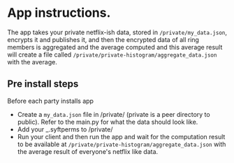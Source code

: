 # App instructions.
The app takes your private netflix-ish data, stored in `/private/my_data.json`, encrypts it and publishes it, and then the encrypted data of all ring members is aggregated and the average computed and this average result will create a file called `/private/private-histogram/aggregate_data.json` with the average. 

## Pre install steps
Before each party installs app
- Create a `my_data.json` file in /private/ (private is a peer directory to public). Refer to the main.py for what the data should look like.
- Add your _.syftperms to /private/
- Run your client and then run the app and wait for the computation result to be available at `/private/private-histogram/aggregate_data.json` with the average result of everyone's netflix like data. 
